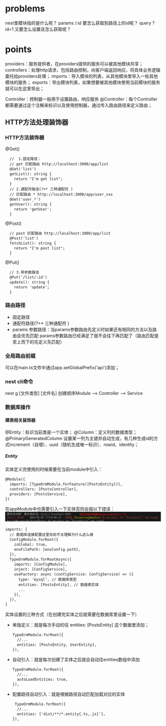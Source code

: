<!--
 * @Author: yeyu98
 * @Date: 2024-01-23 22:51:59
 * @LastEditors: yeyu98
 * @LastEditTime: 2024-01-25 22:09:35
 * @Description: 
-->
# problems
nest里模块指的是什么呢？
params /:id 要怎么获取到路径上的id呢？
query ?id=1 又要怎么设置且怎么获取呢？

# points

providers：服务提供者，在providers提供的服务可以被其他模块共享；
controllers：处理http请求，包括路由控制，向客户端返回响应，将具体业务逻辑委托给providers处理；
imports：导入模块的列表，从其他模块里导入一些其他模块的服务；
exports：导出模块列表，如果想要被其他模块使用当前模块的服务就可以在这里导出；

Controller：控制器一般用于设置路由，响应服务
@Controller：每个Controller都需要通过这个注解来标识以及使用控制器，通过传入路由路径来定义路由；


## HTTP方法处理装饰器
### HTTP方法装饰器
@Get()
```
  //  1.固定路径：
  // get 匹配路由 http://localhost:3000/app/list
  @Get('list')
  getList(): string {
    return "I'm get list";
  }
  // 2.通配符路径(?+* 三种通配符 )
  // 匹配路由 * http://localhost:3000/app/user_xxx
  @Get('user_*')
  getUser(): string {
    return 'getUser';
  }
```
@Post()
```
  // post 匹配路由 http://localhost:3000/app/list
  @Post('list')
  fetchList(): string {
    return "I'm post list";
  }
```
@Put()
```
  // 3.带参数路径
  @Put('/list/:id')
  update(): string {
    return 'update';
  }
```


### 路由路径

* 固定路径
* 通配符路径(?+* 三种通配符 )
* params 参数路径：当params参数路由先定义时如果还有相同的方法以及路由会优先匹配 params参数路由已经满足了就不会往下再匹配了（路由匹配是至上而下的先定义先匹配）

### 全局路由前缀
可以在main.ts文件中通过app.setGlobalPrefix('api')添加；

### nest cli命令
nest g [文件类型] [文件名]
创建顺序Module --> Controller --> Service

### 数据库操作
#### 建表相关装饰器
@Entity：标识当前类是一个实体；
@Column：定义列的数据类型；
@PrimaryGeneratedColumn 设置某一列为主键并自动生成，有几种生成id的方式increment（自增）、uuid（随机生成唯一标识）、rowid、identity；


##### Entity
实体定义完使用的时候需要在当前module中引入：
```
@Module({
  imports: [TypeOrmModule.forFeature([PostsEntity])],
  controllers: [PostsController],
  providers: [PostsService],
})
```
在appModule中也需要引入一下实体否则会报以下错误：
![Alt text](image.png)
```
imports: [
  // 数据库连接配置这里目前不太理解为什么这么做
  ConfigModule.forRoot({
    isGlobal: true,
    envFilePath: [envConfig.path],
  }),
  TypeOrmModule.forRootAsync({
    imports: [ConfigModule],
    inject: [ConfigService],
    useFactory: async (configService: ConfigService) => ({
      type: 'mysql', // 数据库类型
      entities: [PostsEntity], // 数据表实体
      ...
    }),
  }),
]
```


实体设置的三种方式（在创建完实体之后就需要在数据库里设置一下）
- 单独定义：就是每次手动的往 entities: [PostsEntity] 这个数据里添加；
  ```
  TypeOrmModule.forRoot({
    //...
    entities: [PostsEntity, UserEntity],
  }),
  ```
- 自动引入：就是每次创建了实体之后就会自动往entities数组中添加
  ```
  TypeOrmModule.forRoot({
    //...
    autoLoadEntities: true,
  }),
  ```
- 配置路径自动引入：就是根据路径自动匹配加载对应的实体
  
  ```
   TypeOrmModule.forRoot({
    //...
    entities: ['dist/**/*.entity{.ts,.js}'],
  }),
  ```